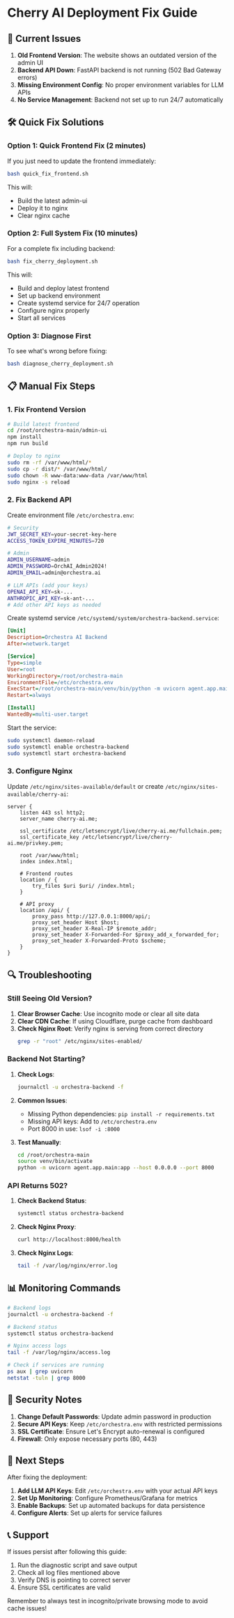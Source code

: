 # Cherry AI Deployment Fix Guide

## 🚨 Current Issues

1. **Old Frontend Version**: The website shows an outdated version of the admin UI
2. **Backend API Down**: FastAPI backend is not running (502 Bad Gateway errors)
3. **Missing Environment Config**: No proper environment variables for LLM APIs
4. **No Service Management**: Backend not set up to run 24/7 automatically

## 🛠️ Quick Fix Solutions

### Option 1: Quick Frontend Fix (2 minutes)
If you just need to update the frontend immediately:

```bash
bash quick_fix_frontend.sh
```

This will:
- Build the latest admin-ui
- Deploy it to nginx
- Clear nginx cache

### Option 2: Full System Fix (10 minutes)
For a complete fix including backend:

```bash
bash fix_cherry_deployment.sh
```

This will:
- Build and deploy latest frontend
- Set up backend environment
- Create systemd service for 24/7 operation
- Configure nginx properly
- Start all services

### Option 3: Diagnose First
To see what's wrong before fixing:

```bash
bash diagnose_cherry_deployment.sh
```

## 📋 Manual Fix Steps

### 1. Fix Frontend Version

```bash
# Build latest frontend
cd /root/orchestra-main/admin-ui
npm install
npm run build

# Deploy to nginx
sudo rm -rf /var/www/html/*
sudo cp -r dist/* /var/www/html/
sudo chown -R www-data:www-data /var/www/html
sudo nginx -s reload
```

### 2. Fix Backend API

Create environment file `/etc/orchestra.env`:

```bash
# Security
JWT_SECRET_KEY=your-secret-key-here
ACCESS_TOKEN_EXPIRE_MINUTES=720

# Admin
ADMIN_USERNAME=admin
ADMIN_PASSWORD=OrchAI_Admin2024!
ADMIN_EMAIL=admin@orchestra.ai

# LLM APIs (add your keys)
OPENAI_API_KEY=sk-...
ANTHROPIC_API_KEY=sk-ant-...
# Add other API keys as needed
```

Create systemd service `/etc/systemd/system/orchestra-backend.service`:

```ini
[Unit]
Description=Orchestra AI Backend
After=network.target

[Service]
Type=simple
User=root
WorkingDirectory=/root/orchestra-main
EnvironmentFile=/etc/orchestra.env
ExecStart=/root/orchestra-main/venv/bin/python -m uvicorn agent.app.main:app --host 0.0.0.0 --port 8000
Restart=always

[Install]
WantedBy=multi-user.target
```

Start the service:

```bash
sudo systemctl daemon-reload
sudo systemctl enable orchestra-backend
sudo systemctl start orchestra-backend
```

### 3. Configure Nginx

Update `/etc/nginx/sites-available/default` or create `/etc/nginx/sites-available/cherry-ai`:

```nginx
server {
    listen 443 ssl http2;
    server_name cherry-ai.me;
    
    ssl_certificate /etc/letsencrypt/live/cherry-ai.me/fullchain.pem;
    ssl_certificate_key /etc/letsencrypt/live/cherry-ai.me/privkey.pem;
    
    root /var/www/html;
    index index.html;
    
    # Frontend routes
    location / {
        try_files $uri $uri/ /index.html;
    }
    
    # API proxy
    location /api/ {
        proxy_pass http://127.0.0.1:8000/api/;
        proxy_set_header Host $host;
        proxy_set_header X-Real-IP $remote_addr;
        proxy_set_header X-Forwarded-For $proxy_add_x_forwarded_for;
        proxy_set_header X-Forwarded-Proto $scheme;
    }
}
```

## 🔍 Troubleshooting

### Still Seeing Old Version?

1. **Clear Browser Cache**: Use incognito mode or clear all site data
2. **Clear CDN Cache**: If using Cloudflare, purge cache from dashboard
3. **Check Nginx Root**: Verify nginx is serving from correct directory
   ```bash
   grep -r "root" /etc/nginx/sites-enabled/
   ```

### Backend Not Starting?

1. **Check Logs**:
   ```bash
   journalctl -u orchestra-backend -f
   ```

2. **Common Issues**:
   - Missing Python dependencies: `pip install -r requirements.txt`
   - Missing API keys: Add to `/etc/orchestra.env`
   - Port 8000 in use: `lsof -i :8000`

3. **Test Manually**:
   ```bash
   cd /root/orchestra-main
   source venv/bin/activate
   python -m uvicorn agent.app.main:app --host 0.0.0.0 --port 8000
   ```

### API Returns 502?

1. **Check Backend Status**:
   ```bash
   systemctl status orchestra-backend
   ```

2. **Check Nginx Proxy**:
   ```bash
   curl http://localhost:8000/health
   ```

3. **Check Nginx Logs**:
   ```bash
   tail -f /var/log/nginx/error.log
   ```

## 📊 Monitoring Commands

```bash
# Backend logs
journalctl -u orchestra-backend -f

# Backend status
systemctl status orchestra-backend

# Nginx access logs
tail -f /var/log/nginx/access.log

# Check if services are running
ps aux | grep uvicorn
netstat -tuln | grep 8000
```

## 🔐 Security Notes

1. **Change Default Passwords**: Update admin password in production
2. **Secure API Keys**: Keep `/etc/orchestra.env` with restricted permissions
3. **SSL Certificate**: Ensure Let's Encrypt auto-renewal is configured
4. **Firewall**: Only expose necessary ports (80, 443)

## 🚀 Next Steps

After fixing the deployment:

1. **Add LLM API Keys**: Edit `/etc/orchestra.env` with your actual API keys
2. **Set Up Monitoring**: Configure Prometheus/Grafana for metrics
3. **Enable Backups**: Set up automated backups for data persistence
4. **Configure Alerts**: Set up alerts for service failures

## 📞 Support

If issues persist after following this guide:

1. Run the diagnostic script and save output
2. Check all log files mentioned above
3. Verify DNS is pointing to correct server
4. Ensure SSL certificates are valid

Remember to always test in incognito/private browsing mode to avoid cache issues!